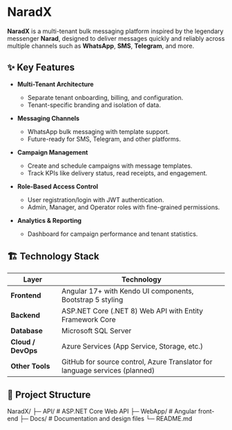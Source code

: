 # NaradX

**NaradX** is a multi-tenant bulk messaging platform inspired by the legendary messenger **Narad**, designed to deliver messages quickly and reliably across multiple channels such as **WhatsApp**, **SMS**, **Telegram**, and more.

## ✨ Key Features

- **Multi-Tenant Architecture**  
  * Separate tenant onboarding, billing, and configuration.  
  * Tenant-specific branding and isolation of data.

- **Messaging Channels**  
  * WhatsApp bulk messaging with template support.  
  * Future-ready for SMS, Telegram, and other platforms.

- **Campaign Management**  
  * Create and schedule campaigns with message templates.  
  * Track KPIs like delivery status, read receipts, and engagement.

- **Role-Based Access Control**  
  * User registration/login with JWT authentication.  
  * Admin, Manager, and Operator roles with fine-grained permissions.

- **Analytics & Reporting**  
  * Dashboard for campaign performance and tenant statistics.

## 🏗️ Technology Stack

| Layer            | Technology                                                  |
|------------------|-------------------------------------------------------------|
| **Frontend**     | Angular 17+ with Kendo UI components, Bootstrap 5 styling   |
| **Backend**      | ASP.NET Core (.NET 8) Web API with Entity Framework Core    |
| **Database**     | Microsoft SQL Server                                        |
| **Cloud / DevOps** | Azure Services (App Service, Storage, etc.)                |
| **Other Tools**  | GitHub for source control, Azure Translator for language services (planned) |

## 📂 Project Structure
NaradX/
├─ API/ # ASP.NET Core Web API
├─ WebApp/ # Angular front-end
├─ Docs/ # Documentation and design files
└─ README.md
